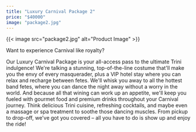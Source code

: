 ```yaml
---
title: "Luxury Carnival Package 2"
price: "$40000"
image: "package2.jpg"
---
```


{{< image src="package2.jpg" alt="Product Image" >}}

Want to experience Carnival like royalty?   
   
Our Luxury Carnival Package is your all-access pass to the ultimate Trini indulgence! We're talking a stunning, top-of-the-line costume that'll make you the envy of every masquerader, plus a VIP hotel stay where you can relax and recharge between fetes.  We'll whisk you away to all the hottest band fetes, where you can dance the night away without a worry in the world.  And because all that wining can work up an appetite, we'll keep you fueled with gourmet food and premium drinks throughout your Carnival journey.  Think delicious Trini cuisine, refreshing cocktails, and maybe even a massage or spa treatment to soothe those dancing muscles.  From pickup to drop-off, we've got you covered – all you have to do is show up and enjoy the ride!